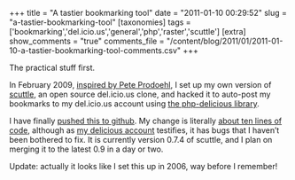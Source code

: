 +++
title = "A tastier bookmarking tool"
date = "2011-01-10 00:29:52"
slug = "a-tastier-bookmarking-tool"
[taxonomies]
tags = ['bookmarking','del.icio.us','general','php','raster','scuttle']
[extra]
show_comments = "true"
comments_file = "/content/blog/2011/01/2011-01-10-a-tastier-bookmarking-tool-comments.csv"
+++

The practical stuff first.

In February 2009, [inspired by Pete Prodoehl](http://rasterweb.net/raster/2005/12/20/delisync-for-scuttle/), I set up my own version of [scuttle](http://sourceforge.net/projects/scuttle/), an open source del.icio.us clone, and hacked it to auto-post my bookmarks to my del.icio.us account using [the php-delicious library](http://www.ejeliot.com/pages/php-delicious).

I have finally [pushed this to github](http://github.com/pipwilson/scuttle). My change is literally [about ten lines of code](https://github.com/pipwilson/scuttle/blob/master/services/deliciousservice.php), although as [my delicious account](http://delicious.com/pip) testifies, it has bugs that I haven’t been bothered to fix. It is currently version 0.7.4 of scuttle, and I plan on merging it to the latest 0.9 in a day or two.

Update: actually it looks like I set this up in 2006, way before I remember!
